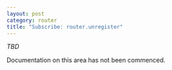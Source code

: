 ```yaml
---
layout: post
category: router
title: "Subscribe: router.unregister"
---
```


*TBD*

Documentation on this area has not been commenced.
